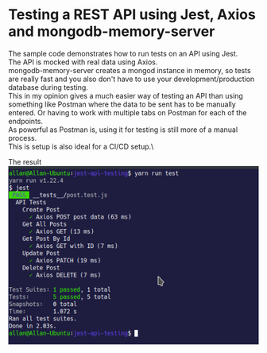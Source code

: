 # Testing a REST API using Jest, Axios and mongodb-memory-server

The sample code demonstrates how to run tests on an API using Jest.\
The API is mocked with real data using Axios.\
mongodb-memory-server creates a mongod instance in memory, so tests are really fast and you also don't have to use your development/production database during testing.\
This in my opinion gives a much easier way of testing an API than using something like Postman where the data to be sent has to be manually entered. Or having to work with multiple tabs on Postman for each of the endpoints.\
As powerful as Postman is, using it for testing is still more of a manual process.\
This is setup is also ideal for a CI/CD setup.\

The result\
![image info](./pic.png)